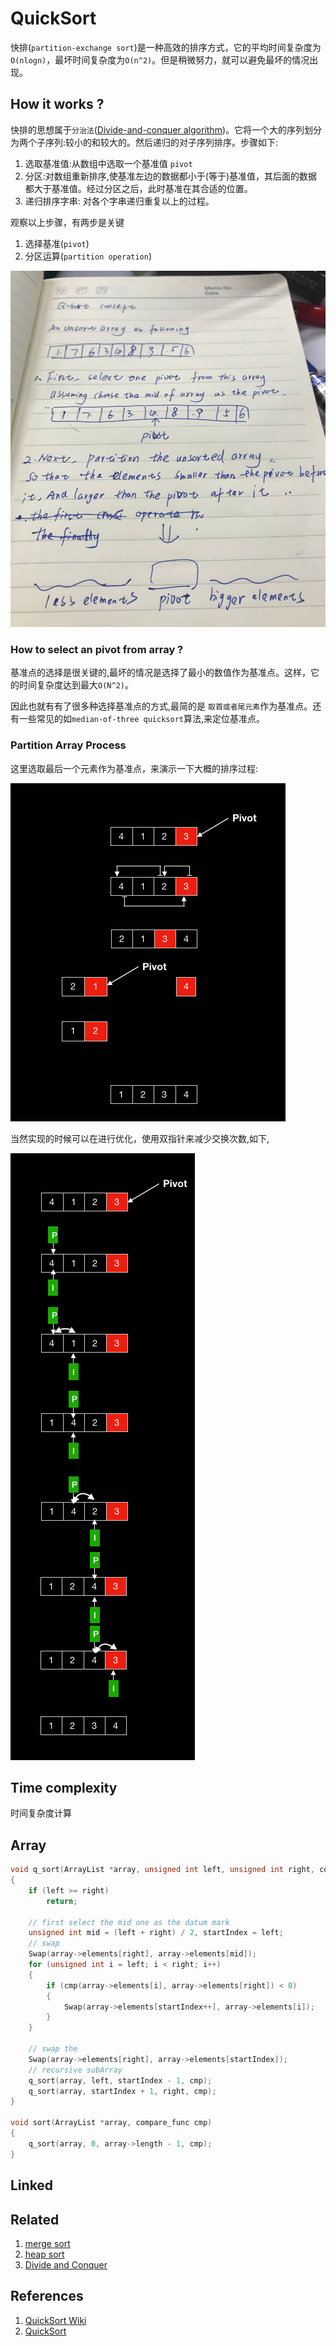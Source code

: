 # QuickSort
快排(`partition-exchange sort`)是一种高效的排序方式，它的平均时间复杂度为`O(nlogn)`，最坏时间复杂度为`O(n^2)`。但是稍微努力，就可以避免最坏的情况出现。
## How it works ? 

快排的思想属于`分治法`([Divide-and-conquer algorithm](https://en.wikipedia.org/wiki/Divide-and-conquer_algorithm))。它将一个大的序列划分为两个子序列:较小的和较大的。然后递归的对子序列排序。步骤如下:

1. 选取基准值:从数组中选取一个基准值 `pivot`
2. 分区:对数组重新排序,使基准左边的数据都小于(等于)基准值，其后面的数据都大于基准值。经过分区之后，此时基准在其合适的位置。
3. 递归排序字串: 对各个字串递归重复以上的过程。

观察以上步骤，有两步是关键
1. 选择基准(`pivot`)
2. 分区运算(`partition operation`)

![](https://raw.githubusercontent.com/hsjfans/git_resource/master/20190410154011.png)


### How to select an pivot from array ?

基准点的选择是很关键的,最坏的情况是选择了最小的数值作为基准点。这样，它的时间复杂度达到最大`O(N^2)`。


因此也就有有了很多种选择基准点的方式,最简的是 `取首或者尾元素`作为基准点。还有一些常见的如`median-of-three quicksort`算法,来定位基准点。


### Partition Array Process

这里选取最后一个元素作为基准点，来演示一下大概的排序过程:
 
![](https://raw.githubusercontent.com/hsjfans/git_resource/master/20190410172956.png)


当然实现的时候可以在进行优化，使用双指针来减少交换次数,如下,

![](https://raw.githubusercontent.com/hsjfans/git_resource/master/20190410180714.png)




## Time complexity

时间复杂度计算


## Array

```c
void q_sort(ArrayList *array, unsigned int left, unsigned int right, compare_func cmp)
{
    if (left >= right)
        return;

    // first select the mid one as the datum mark
    unsigned int mid = (left + right) / 2, startIndex = left;
    // swap
    Swap(array->elements[right], array->elements[mid]);
    for (unsigned int i = left; i < right; i++)
    {
        if (cmp(array->elements[i], array->elements[right]) < 0)
        {
            Swap(array->elements[startIndex++], array->elements[i]);
        }
    }

    // swap the
    Swap(array->elements[right], array->elements[startIndex]);
    // recursive subArray
    q_sort(array, left, startIndex - 1, cmp);
    q_sort(array, startIndex + 1, right, cmp);
}

void sort(ArrayList *array, compare_func cmp)
{
    q_sort(array, 0, array->length - 1, cmp);
}

```


## Linked


## Related
1. [merge sort](./merge_sort.md)
2. [heap sort](./heap_sort.md)
3. [Divide and Conquer](./divide_and_conquer.md)


## References
1. [QuickSort Wiki](https://en.wikipedia.org/wiki/Quicksort)
2. [QuickSort](https://medium.com/basecs/pivoting-to-understand-quicksort-part-1-75178dfb9313)


